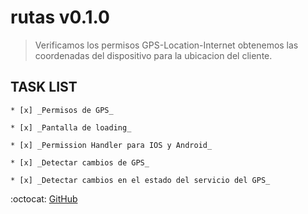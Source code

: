 # rutas  v0.1.0

> Verificamos los permisos GPS-Location-Internet 
> obtenemos las coordenadas del dispositivo para la ubicacion del cliente.

## TASK LIST

    * [x] _Permisos de GPS_

    * [x] _Pantalla de loading_

    * [x] _Permission Handler para IOS y Android_

    * [x] _Detectar cambios de GPS_

    * [x] _Detectar cambios en el estado del servicio del GPS_


:octocat: [GitHub](https://github.com/CRUXsur/rutas)
